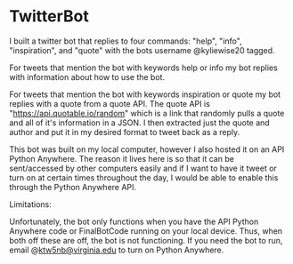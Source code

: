 # TwitterBot

I built a twitter bot that replies to four commands: "help", "info", "inspiration", and "quote" with the bots username @kyliewise20 tagged. 

For tweets that mention the bot with keywords help or info my bot replies with information about how to use the bot.

For tweets that mention the bot with keywords inspiration or quote my bot replies with a quote from a quote API. The quote API is "https://api.quotable.io/random" which is a link that randomly pulls a quote and all of it's information in a JSON. I then extracted just the quote and author and put it in my desired format to tweet back as a reply. 

This bot was built on my local computer, however I also hosted it on an API Python Anywhere. The reason it lives here is so that it can be sent/accessed by other computers easily and if I want to have it tweet or turn on at certain times throughout the day, I would be able to enable this through the Python Anywhere API.


Limitations:

Unfortunately, the bot only functions when you have the API Python Anywhere code or FinalBotCode running on your local device. Thus, when both off these are off, the bot is not functioning. If you need the bot to run, email @ktw5nb@virginia.edu to turn on Python Anywhere. 
